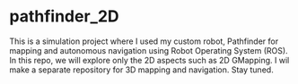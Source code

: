# pathfinder_2D
This is a simulation project where I used my custom robot, Pathfinder for mapping and autonomous navigation using Robot Operating System (ROS). 
In this repo, we will explore only the 2D aspects such as 2D GMapping. I wil make a separate repository for 3D mapping and navigation. Stay tuned.
